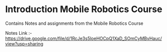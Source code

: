 # Introduction Mobile Robotics Course
Contains Notes and assignments from the Mobile Robotics Course

Notes Link :- https://drive.google.com/file/d/1RcJe3s5loeHOCpQ1XaD_SOmCyMBvHauc/view?usp=sharing
